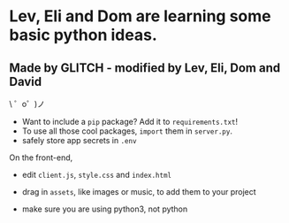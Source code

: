 Lev, Eli and Dom are learning some basic python ideas.
============================


Made by GLITCH - modified by Lev, Eli, Dom and David
-----------------

\ ゜o゜)ノ


 - Want to include a `pip` package? Add it to `requirements.txt`!
 - To use all those cool packages, `import` them in `server.py`.
- safely store app secrets in `.env`

On the front-end,
- edit `client.js`, `style.css` and `index.html`
- drag in `assets`, like images or music, to add them to your project

- make sure you are using python3, not python
